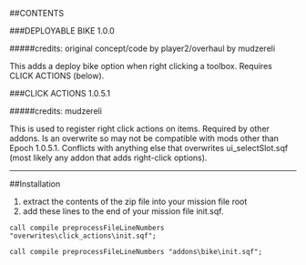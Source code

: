 ##CONTENTS

###DEPLOYABLE BIKE 1.0.0

#####credits: original concept/code by player2/overhaul by mudzereli

This adds a deploy bike option when right clicking a toolbox. Requires CLICK ACTIONS (below).

###CLICK ACTIONS 1.0.5.1

#####credits: mudzereli

This is used to register right click actions on items. Required by other addons. Is an overwrite so may not be compatible with mods other than Epoch 1.0.5.1. Conflicts with anything else that overwrites ui_selectSlot.sqf (most likely any addon that adds right-click options).

-----

##Installation
 1. extract the contents of the zip file into your mission file root
 2. add these lines to the end of your mission file init.sqf.
      
```call compile preprocessFileLineNumbers "overwrites\click_actions\init.sqf";```

```call compile preprocessFileLineNumbers "addons\bike\init.sqf";```